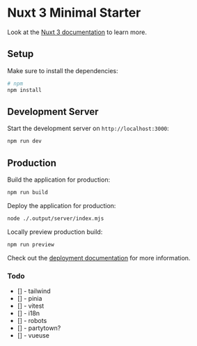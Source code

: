 # Nuxt 3 Minimal Starter

Look at the [Nuxt 3 documentation](https://nuxt.com/docs/getting-started/introduction) to learn more.

## Setup

Make sure to install the dependencies:

```bash
# npm
npm install
```

## Development Server

Start the development server on `http://localhost:3000`:

```bash
npm run dev
```

## Production

Build the application for production:

```bash
npm run build
```

Deploy the application for production:

```bash
node ./.output/server/index.mjs
```

Locally preview production build:

```bash
npm run preview
```

Check out the [deployment documentation](https://nuxt.com/docs/getting-started/deployment) for more information.

### Todo

- [] - tailwind
- [] - pinia
- [] - vitest
- [] - i18n
- [] - robots
- [] - partytown?
- [] - vueuse
